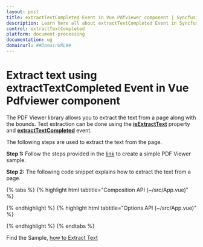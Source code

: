 ```yaml
---
layout: post
title: extractTextCompleted Event in Vue Pdfviewer component | Syncfusion
description: Learn here all about extractTextCompleted Event in Syncfusion Vue Pdfviewer component of Syncfusion Essential JS 2 and more.
control: extractTextCompleted
platform: document-processing
documentation: ug
domainurl: ##DomainURL##
---
```


# Extract text using extractTextCompleted Event in Vue Pdfviewer component

The PDF Viewer library allows you to extract the text from a page along with the bounds. Text extraction can be done using the [**isExtractText**](https://ej2.syncfusion.com/vue/documentation/api/pdfviewer/#isextracttext) property and [**extractTextCompleted**](https://ej2.syncfusion.com/vue/documentation/api/pdfviewer/#extracttextcompleted) event.

The following steps are used to extract the text from the page.

**Step 1:** Follow the steps provided in the [link](https://ej2.syncfusion.com/vue/documentation/pdfviewer/getting-started/) to create a simple PDF Viewer sample.

**Step 2:** The following code snippet explains how to extract the text from a page.

{% tabs %}
{% highlight html tabtitle="Composition API (~/src/App.vue)" %}

<template>
  <ejs-pdfviewer id="pdfViewer" :serviceUrl="serviceUrl" :documentPath="documentPath" :isExtractText="true"
    :extractTextCompleted="extractTextCompleted">
  </ejs-pdfviewer>
</template>

<script setup>
import {
  PdfViewerComponent as EjsPdfviewer, Toolbar, Magnification, Navigation, LinkAnnotation,
  BookmarkView, ThumbnailView, Print, TextSelection, TextSearch,
  Annotation, FormDesigner, FormFields
} from '@syncfusion/ej2-vue-pdfviewer';
import { provide } from 'vue';

const serviceUrl = "https://services.syncfusion.com/vue/production/api/pdfviewer";
const documentPath = "PDF_Succinctly.pdf";
const extractTextCompleted = function (args) {
  // Extract the Complete text of load document
  console.log(args);
  console.log(args.documentTextCollection[1]);
  // Extract the Text data.
  console.log(args.documentTextCollection[1][1].TextData);
  // Extract Text in the Page.
  console.log(args.documentTextCollection[1][1].PageText);
  // Extracts the first text of the PDF document along with its bounds
  console.log(args.documentTextCollection[1][1].TextData[0].Bounds);
}
provide('PdfViewer', [Toolbar, Magnification, Navigation, LinkAnnotation, BookmarkView, ThumbnailView,
  Print, TextSelection, TextSearch, Annotation, FormDesigner, FormFields])
</script>

{% endhighlight %}
{% highlight html tabtitle="Options API (~/src/App.vue)" %}

<template>
  <ejs-pdfviewer id="pdfViewer" :serviceUrl="serviceUrl" :documentPath="documentPath" :isExtractText="true"
    :extractTextCompleted="extractTextCompleted">
  </ejs-pdfviewer>
</template>

<script>
import {
  PdfViewerComponent, Toolbar, Magnification, Navigation, LinkAnnotation,
  BookmarkView, ThumbnailView, Print, TextSelection, TextSearch,
  Annotation, FormDesigner, FormFields
} from '@syncfusion/ej2-vue-pdfviewer';

export default {
  name: 'App',
  components: {
    'ejs-pdfviewer': PdfViewerComponent
  },
  data() {
    return {
      serviceUrl: "https://services.syncfusion.com/vue/production/api/pdfviewer",
      documentPath: "PDF_Succinctly.pdf",
      extractTextCompleted: function (args) {
        // Extract the Complete text of load document
        console.log(args);
        console.log(args.documentTextCollection[1]);
        // Extract the Text data.
        console.log(args.documentTextCollection[1][1].TextData);
        // Extract Text in the Page.
        console.log(args.documentTextCollection[1][1].PageText);
        // Extracts the first text of the PDF document along with its bounds
        console.log(args.documentTextCollection[1][1].TextData[0].Bounds);
      }
    };
  },
  provide: {
    PdfViewer: [Toolbar, Magnification, Navigation, LinkAnnotation, BookmarkView, ThumbnailView,
    Print, TextSelection, TextSearch, Annotation, FormDesigner, FormFields]
  }
}
</script>

{% endhighlight %}
{% endtabs %}

Find the Sample, [how to Extract Text](https://www.syncfusion.com/downloads/support/directtrac/general/ze/quickstart-1590348162.zip)